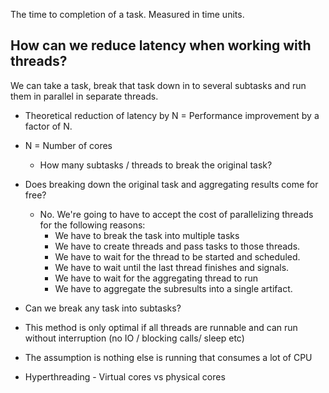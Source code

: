 The time to completion of a task. Measured in time units.

## How can we reduce latency when working with threads?

We can take a task, break that task down in to several subtasks and run them in parallel in separate threads.

- Theoretical reduction of latency by N = Performance improvement by a factor of N.
- N = Number of cores
	- How many subtasks / threads to break the original task?

- Does breaking down the original task and aggregating results come for free?
	- No. We're going to have to accept the cost of parallelizing threads for the following reasons:
		- We have to break the task into multiple tasks
		- We have to create threads and pass tasks to those threads.
		- We have to wait for the thread to be started and scheduled.
		- We have to wait until the last thread finishes and signals.
		- We have to wait for the aggregating thread to run
		- We have to aggregate the subresults into a single artifact.
- Can we break any task into subtasks? 
- This method is only optimal if all threads are runnable and can run without interruption (no IO / blocking calls/ sleep etc)
- The assumption is nothing else is running that consumes a lot of CPU
- Hyperthreading - Virtual cores vs physical cores

